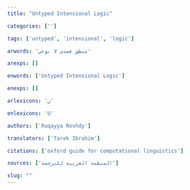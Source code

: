 ```yaml
---
title: "Untyped Intensional Logic"

categories: ['']

tags: ['untyped', 'intensional', 'logic']

arwords: 'منطق قصدي لا نوعي'

arexps: []

enwords: ['Untyped Intensional Logic']

enexps: []

arlexicons: 'ن'

enlexicons: 'U'

authors: ['Ruqayya Roshdy']

translators: ['Tarek Ibrahim']

citations: ['oxford guide for computational linguistics']

sources: ['المنظمة العربية للترجمة']

slug: ""
---
```

